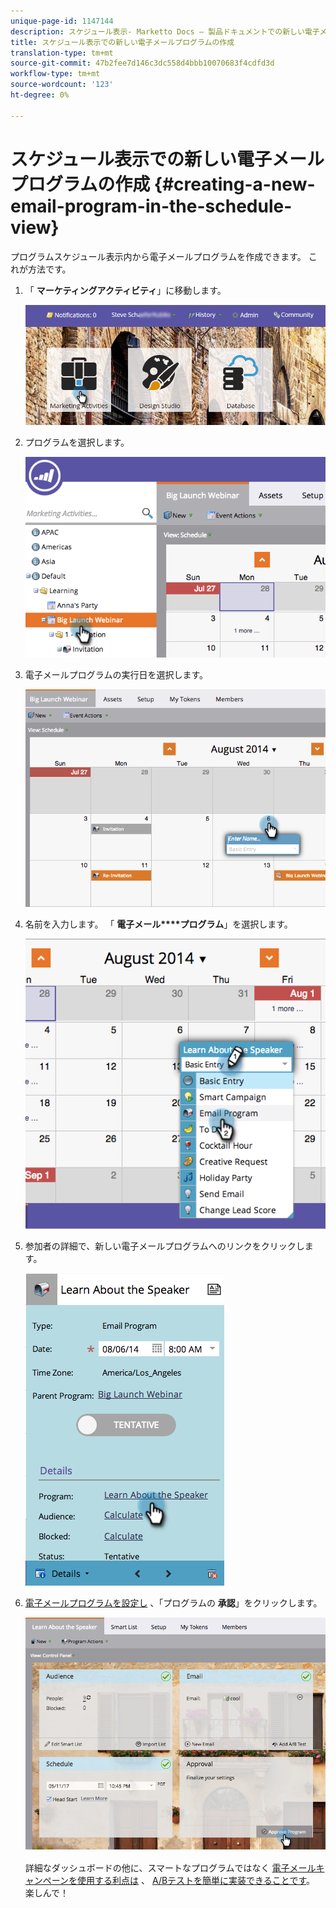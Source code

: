 ```yaml
---
unique-page-id: 1147144
description: スケジュール表示- Marketto Docs — 製品ドキュメントでの新しい電子メールプログラムの作成
title: スケジュール表示での新しい電子メールプログラムの作成
translation-type: tm+mt
source-git-commit: 47b2fee7d146c3dc558d4bbb10070683f4cdfd3d
workflow-type: tm+mt
source-wordcount: '123'
ht-degree: 0%

---
```



# スケジュール表示での新しい電子メールプログラムの作成 {#creating-a-new-email-program-in-the-schedule-view}

プログラムスケジュール表示内から電子メールプログラムを作成できます。 これが方法です。

1. 「 **マーケティングアクティビティ**」に移動します。

   ![](assets/login-marketing-activities-2.png)

1. プログラムを選択します。

   ![](assets/image2014-9-23-15-3a34-3a11.png)

1. 電子メールプログラムの実行日を選択します。

   ![](assets/image2014-9-23-15-3a35-3a16.png)

1. 名前を入力します。 「 **電子メール****プログラム**」を選択します。

   ![](assets/image2014-9-23-15-3a35-3a32.png)

1. 参加者の詳細で、新しい電子メールプログラムへのリンクをクリックします。

   ![](assets/image2014-9-23-15-3a35-3a42.png)

1. [電子メールプログラムを設定し](../../../../product-docs/email-marketing/email-programs/creating-an-email-program/create-an-email-program.md) 、「プログラムの **承認**」をクリックします。

   ![](assets/learnaboutthespeaker.png)

   詳細なダッシュボードの他に、スマートなプログラムではなく [電子メールキャンペーンを使用する利点は](http://docs.marketo.com/display/docs/email+programs) 、 [A/Bテストを簡単に実装できることです](../../../../product-docs/email-marketing/email-programs/email-program-actions/email-test-a-b-test/add-an-a-b-test.md)。 楽しんで！

